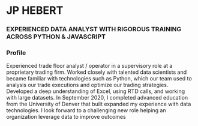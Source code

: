 # JP HEBERT
### EXPERIENCED DATA ANALYST WITH RIGOROUS TRAINING ACROSS PYTHON & JAVASCRIPT
### Profile
Experienced trade floor analyst / operator in a supervisory role at a proprietary trading firm. Worked closely with talented data scientists and became familiar with technologies such as Python, which our team used to analysis our trade executions and optimize our trading strategies. Developed a deep understanding of Excel, using RTD calls, and working with large datasets. In September 2020, I completed advanced education from the University of Denver that built expanded my experience with data technologies. I look forward to a challenging new role helping an organization leverage data to improve outcomes
